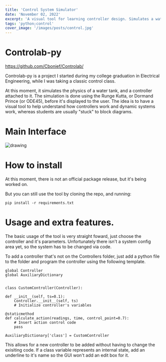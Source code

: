 ```yaml
---
title: 'Control System Simulator'
date: 'November 02, 2022'
excerpt: 'A visual tool for learning controller design. Simulates a water tank using using different integration methods.'
tags: 'python;control'
cover_image: '/images/posts/control.jpg'
---
```


# Controlab-py

https://github.com/Cbonief/Controlab/

Controlab-py is a project I started during my college graduation in Electrical Engineering, while I was taking a classic control class.

At this moment, it simulates the physics of a water tank, and a controller attached to it. The simulation is done using the Runge Kutta, or Dormand Prince (or ODE45), before it's displayed to the user. The idea is to have a visual tool to help understand how controllers work and dynamic systems work, whereas students are usually "stuck" to block diagrams.

# Main Interface
<img class='control-sim-panel' src="https://user-images.githubusercontent.com/62687996/199091766-d7f9ef6a-3604-4a34-883a-d7d2a2483d19.png" alt="drawing"/>

# How to install
At this moment, there is not an official package release, but it's being worked on.

But you can still use the tool by cloning the repo, and running:

    pip install -r requirements.txt

# Usage and extra features.
The basic usage of the tool is very straight foward, just choose the controller and it's parameters. Unfortunately there isn't a system config area yet, so the system has to be changed via code.

To add a controller that's not on the Controllers folder, just add a python file to the folder and program the controller using the following template.

    global Controller
    global AuxiliaryDictionary


    class CustomController(Controller):

    def __init__(self, ts=0.1):
        Controller.__init__(self, ts)
        # Initialize controller's variables

    @staticmethod
    def calculate_action(readings, time, control_point=0.7):
        # Insert action control code 
        pass

    AuxiliaryDictionary['class'] = CustomController

This allows for a new controller to be added without having to change the exisiting code. If a class variable represents an internal state, add an underline to it's name so the GUI won't add an edit box for it.